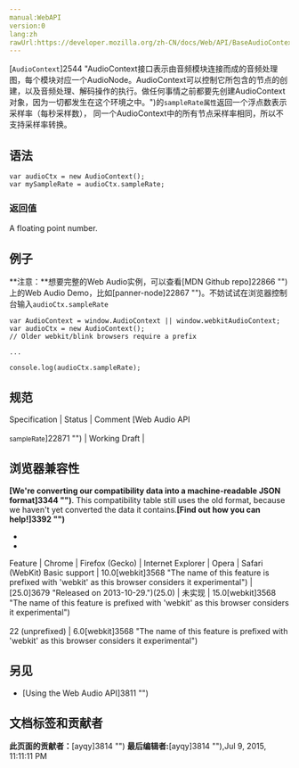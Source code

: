 ```yaml
---
manual:WebAPI
version:0
lang:zh
rawUrl:https://developer.mozilla.org/zh-CN/docs/Web/API/BaseAudioContext/sampleRate
---
```






[`AudioContext`]2544 "AudioContext接口表示由音频模块连接而成的音频处理图，每个模块对应一个AudioNode。AudioContext可以控制它所包含的节点的创建，以及音频处理、解码操作的执行。做任何事情之前都要先创建AudioContext对象，因为一切都发生在这个环境之中。")的`sampleRate属性`返回一个浮点数表示采样率（每秒采样数）， 同一个AudioContext中的所有节点采样率相同，所以不支持采样率转换。



## 语法<a name="语法"></a>

```
var audioCtx = new AudioContext();
var mySampleRate = audioCtx.sampleRate;
```

### 返回值<a name="返回值"></a>


A floating point number.


## 例子<a name="例子"></a>


**注意：**想要完整的Web Audio实例，可以查看[MDN Github repo]22866 "")上的Web Audio Demo，比如[panner-node]22867 "")。不妨试试在浏览器控制台输入`audioCtx.sampleRate`



```
var AudioContext = window.AudioContext || window.webkitAudioContext;
var audioCtx = new AudioContext();
// Older webkit/blink browsers require a prefix

...

console.log(audioCtx.sampleRate); 

```

## 规范<a name="规范"></a>
Specification | Status | Comment 
[Web Audio API<br></br><small>sampleRate</small>]22871 "") | Working Draft |  


## 浏览器兼容性<a name="浏览器兼容性"></a>


**[We&#39;re converting our compatibility data into a machine-readable JSON format]3344 "")**. This compatibility table still uses the old format, because we haven&#39;t yet converted the data it contains.**[Find out how you can help!]3392 "")**


* 
* 
Feature | Chrome | Firefox (Gecko) | Internet Explorer | Opera | Safari (WebKit) 
Basic support | 10.0[webkit]3568 "The name of this feature is prefixed with 'webkit' as this browser considers it experimental") | [25.0]3679 "Released on 2013-10-29.")(25.0) | 未实现 | 15.0[webkit]3568 "The name of this feature is prefixed with 'webkit' as this browser considers it experimental")<br></br>22 (unprefixed) | 6.0[webkit]3568 "The name of this feature is prefixed with 'webkit' as this browser considers it experimental") 





## 另见<a name="另见"></a>

* [Using the Web Audio API]3811 "")



## 文档标签和贡献者
**此页面的贡献者：**[ayqy]3814 "")
**最后编辑者:**[ayqy]3814 ""),<time>Jul 9, 2015, 11:11:11 PM</time>


